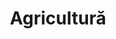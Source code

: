 ---
title: "Agricultură"
image: "/agricultura.svg"
category: Agricultură
layout: category
tag: "Alimentație"
---